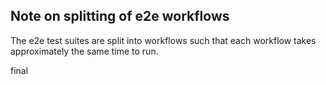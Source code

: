 ## Note on splitting of e2e workflows
The e2e test suites are split into workflows such that each workflow takes
approximately the same time to run.

final